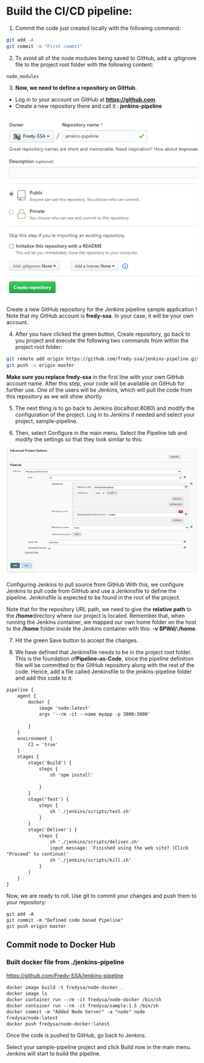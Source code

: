 # Build the CI/CD pipeline:

1. Commit the code just created locally with the following command:

```bash
git add -A 
git commit -m "First commit"
```

2. To avoid all of the node modules being saved to GitHub, add a .gitignore file to the project root folder with the following content:

```nodejs
node_modules
```

3. **Now, we need to define a repository on GitHub**. 

- Log in to your account on GitHub at **https://github.com**.
- Create a new repository there and call it : **jenkins-pipeline** 
 
![Jenkins](./img/l6-git-ci-01.png)

Create a new GitHub repository for the Jenkins pipeline sample application
! Note  that my GitHub account is **fredy-ssa**. In your case, it will be your own account.

4. After you have clicked the green button, Create repository, go back to you project and execute the following two commands from within the project root folder:

```bash
git remote add origin https://github.com/fredy-ssa/jenkins-pipeline.git
git push -u origin master
```

**Make sure you replace fredy-ssa** in the first line with your own GitHub account name. After this step, your code will be available on GitHub for further use. One of the users will be Jenkins, which will pull the code from this repository as we will show shortly.

5. The next thing is to go back to Jenkins (localhost:8080) and modify the configuration of the project. Log in to Jenkins if needed and select your project, sample-pipeline.

6. Then, select Configure in the main menu. Select the Pipeline tab and modify the settings so that they look similar to this:

![Jenkins](./img/l6-git-ci-02.png)

Configuring Jenkins to pull source from GitHub
With this, we configure Jenkins to pull code from GitHub and use a Jenkinsfile to define the pipeline. Jenkinsfile is expected to be found in the root of the project. 

Note that for the repository URL path, we need to give the **relative path** to the **/home**directory where our project is located. Remember that, when running the Jenkins container, we mapped our own home folder on the host to the **/home** folder inside the Jenkins container with this: **-v $PWd/:/home**.

7. Hit the green Save button to accept the changes.

8. We have defined that Jenkinsfile needs to be in the project root folder. This is the foundation of**Pipeline-as-Code**, since the pipeline definition file will be committed to the GitHub repository along with the rest of the code. Hence, add a file called Jenkinsfile to the jenkins-pipeline folder and add this code to it:

```nodejs
pipeline {
    agent {
        docker {
            image 'node:latest'
            args '--rm -it --name myapp -p 3000:3000'

        }
    }
    environment {
        CI = 'true'
    }
    stages {
        stage('Build') {
            steps {
                sh 'npm install'
                
            }
        }
        stage('Test') {
            steps {
                sh './jenkins/scripts/test.sh'
            }
        }
        stage('Deliver') {
            steps {
                sh './jenkins/scripts/deliver.sh'
                input message: 'Finished using the web site? (Click "Proceed" to continue)'
                sh './jenkins/scripts/kill.sh'
            }
        }
    }
}
```
Now, we are ready to roll. Use git to commit your changes and push them to your repository:

```
git add -A 
git commit -m "Defined code based Pipeline"
git push origin master
```



## Commit node to Docker Hub
### Built docker file from ./jenkins-pipeline
https://github.com/Fredy-SSA/jenkins-pipeline

```
docker image build -t fredysa/node-docker .
docker image ls
docker container run --rm -it fredysa/node-docker /bin/sh
docker container run --rm -it fredysa/sample:1.5 /bin/sh
docker commit -m "Added Node Server" -a "node" node fredysa/node:latest
docker push fredysa/node-docker:latest

```



Once the code is pushed to GitHub, go back to Jenkins.

Select your sample-pipeline project and click Build now in the main menu. Jenkins will start to build the pipeline. 


 